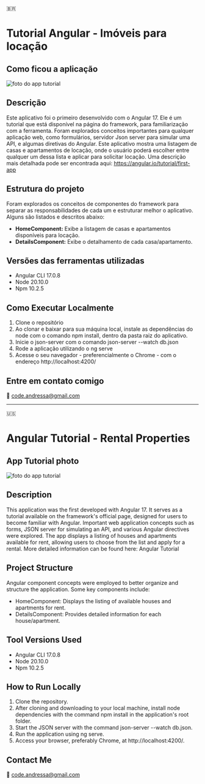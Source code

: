 🇧🇷 
# Tutorial Angular - Imóveis para locação

## Como ficou a aplicação

![foto do app tutorial](https://github.com/codecomigo/app-tutorial-angular/assets/155469310/09a14a96-a806-4db0-8df1-e8ee0b4e3b21)


## Descrição

Este aplicativo foi o primeiro desenvolvido com o Angular 17. Ele é um tutorial que está disponível na página do framework, para familiarização com a ferramenta. Foram explorados conceitos importantes para qualquer aplicação web, como formulários, servidor Json server para simular uma API, e algumas diretivas do Angular.
Este aplicativo mostra uma listagem de casas e apartamentos de locação, onde o usuário poderá escolher entre qualquer um dessa lista e aplicar para solicitar locação. Uma descrição mais detalhada pode ser encontrada aqui: https://angular.io/tutorial/first-app

## Estrutura do projeto

Foram explorados os conceitos de componentes do framework para separar as responsabilidades de cada um e estruturar melhor o aplicativo. Alguns são listados e descritos abaixo:

- **HomeComponent:** Exibe a listagem de casas e apartamentos disponíveis para locação.
- **DetailsComponent:** Exibe o detalhamento de cada casa/apartamento.

## Versões das ferramentas utilizadas

- Angular CLI 17.0.8
- Node 20.10.0
- Npm 10.2.5

## Como Executar Localmente

1. Clone o repositório
2. Ao clonar e baixar para sua máquina local, instale as dependências do node com o comando npm install, dentro da pasta raiz do aplicativo.
3. Inicie o json-server com o comando json-server --watch db.json
4. Rode a aplicação utilizando o ng serve
5. Acesse o seu navegador - preferencialmente o Chrome - com o endereço http://localhost:4200/

## Entre em contato comigo

📧 code.andressa@gmail.com

--------------------------------------------------------------------------------------------------------
🇺🇸

# Angular Tutorial - Rental Properties

## App Tutorial photo
![foto do app tutorial](https://github.com/codecomigo/app-tutorial-angular/assets/155469310/09a14a96-a806-4db0-8df1-e8ee0b4e3b21)

## Description

This application was the first developed with Angular 17. It serves as a tutorial available on the framework's official page, designed for users to become familiar with Angular. Important web application concepts such as forms, JSON server for simulating an API, and various Angular directives were explored.
The app displays a listing of houses and apartments available for rent, allowing users to choose from the list and apply for a rental. More detailed information can be found here: Angular Tutorial

## Project Structure

Angular component concepts were employed to better organize and structure the application. Some key components include:

- HomeComponent: Displays the listing of available houses and apartments for rent.
- DetailsComponent: Provides detailed information for each house/apartment.

## Tool Versions Used

- Angular CLI 17.0.8
- Node 20.10.0
- Npm 10.2.5

## How to Run Locally

1. Clone the repository.
2. After cloning and downloading to your local machine, install node dependencies with the command npm install in the application's root folder.
3. Start the JSON server with the command json-server --watch db.json.
4. Run the application using ng serve.
5. Access your browser, preferably Chrome, at http://localhost:4200/.

## Contact Me

📧 code.andressa@gmail.com


